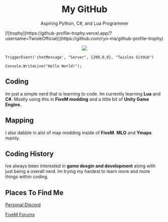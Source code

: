 <p align="center">
  <h1 align="center">My GitHub</h1>
  <p align="center">Aspiring Python, C#, and Lua Programmer</p>
  [![trophy](https://github-profile-trophy.vercel.app/?username=TwisleOfficial)](https://github.com/ryo-ma/github-profile-trophy)
</p>

<p align="center">
  <img alig src="https://github-profile-trophy.vercel.app/?username=TwisleOfficial=6&rank=SSS,SS,S,AAA,AA,A,B,C" />
</p>


```
TriggerEvent('chatMessage', "Server", {200,0,0}, "Twisles GitHub") 
```
```
Console.WriteLine("Hello World!");
```

## Coding
Im just a simple nerd that is learning to code. Im currently learning **Lua** and **C#**. Mostly using this in **FiveM modding** and a little bit of **Unity Game Engine.**

## Mapping
I also dabble in alot of map modding inside of **FiveM**. **MLO** and **Ymaps** mainly.

## Coding History
Ive always been interested in **game desgin and development** along with just being a overall nerd. Im trying my hardest to learn more and more things within coding.

## Places To Find Me

[Personal Discord](https://discord.gg/TCGEP3hHS2)

[FiveM Forums](https://forum.cfx.re/u/twisle/)

